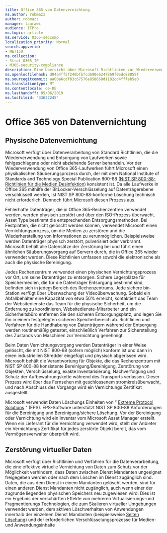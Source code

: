 ```yaml
---
title: Office 365 von Datenvernichtung
ms.author: robmazz
author: robmazz
manager: laurawi
audience: ITPro
ms.topic: article
ms.service: O365-seccomp
localization_priority: Normal
search.appverid:
- MET150
ms.collection:
- Strat_O365_IP
- M365-security-compliance
description: Eine Übersicht über Microsoft-Richtlinien zur Wiederverwendung, Entsorgung oder Vernichtung von Office 365 Datenträgern und Servern im Rechenzentrum.
ms.openlocfilehash: d94a4ff5f240bfbfcd690e6247869f0edc88059f
ms.sourcegitcommit: aa60a6cdf83c67576e858668d1182cd4fffeb5e0
ms.translationtype: MT
ms.contentlocale: de-DE
ms.lasthandoff: 05/06/2019
ms.locfileid: "33622245"
---
```

# <a name="office-365-data-destruction"></a>Office 365 von Datenvernichtung

## <a name="physical-data-destruction"></a>Physische Datenvernichtung

Microsoft verfügt über Datenverarbeitung von Standard Richtlinien, die die Wiederverwendung und Entsorgung von Laufwerken sowie fehlgeschlagene oder nicht abziehende Server behandeln. Vor der Wiederverwendung von Office 365-Laufwerken führt Microsoft einen physikalischen Säuberungsprozess durch, der mit dem National Institute of Standards and Technology Special Publication 800-88 ([NIST SP 800-88-Richtlinien für die Medien Desinfektion](http://nvlpubs.nist.gov/nistpubs/SpecialPublications/NIST.SP.800-88r1.pdf)) konsistent ist. Da alle Laufwerke in Office 365 mithilfe der BitLocker-Verschlüsselung auf Datenträgerebene verschlüsselt werden, ist NIST SP 800-88-konforme Löschung technisch nicht erforderlich. Dennoch führt Microsoft diesen Prozess aus.

Fehlerhafte Datenträger, die in Office 365-Rechenzentren verwendet werden, werden physisch zerstört und über den ISO-Prozess überwacht. Asset Type bestimmt die entsprechenden Entsorgungsmethoden. Bei Festplatten, die nicht gelöscht werden können, verwendet Microsoft einen Vernichtungsprozess, um die Medien zu zerstören und die Wiederherstellung von Informationen zu verunmöglichen. Beispielsweise werden Datenträger physisch zerstört, pulverisiert oder verbrannt. Microsoft behält alle Datensätze der Zerstörung bei und führt einen ähnlichen Säuberungsvorgang auf Servern durch, die in Office 365 wieder verwendet werden. Diese Richtlinien umfassen sowohl die elektronische als auch die physische Bereinigung.

Jedes Rechenzentrum verwendet einen physischen Vernichtungsprozess vor Ort, um seine Datenträger zu entsorgen. Sichere Lagerplätze für Speichermedien, die für die Datenträger Entsorgung bestimmt sind, befinden sich in jedem Bereich des Rechenzentrums. Jede sichere bin-Station verfügt über Überwachung der Videoüberwachung. Sobald ein Abfallbehälter eine Kapazität von etwa 50% erreicht, kontaktiert das Team der Websitedienste das Team für die physische Sicherheit, um die Entfernung zu koordinieren. Websitedienste-Mitarbeiter und ein Sicherheitsbüro entfernen Sie den sicheren Entsorgungsplatz, und legen Sie ihn in einem festgelegten sicheren Speicherbereich ab. Richtlinien und Verfahren für die Handhabung von Datenträgern während der Entsorgung werden routinemäßig getestet, einschließlich Verfahren zur Sicherstellung des Zustands von Maschinen zur Vernichtung genehmigt.

Beim Daten Vernichtungsvorgang werden Datenträger in einer Weise gelöscht, die mit NIST 800-88 (sofern möglich) konform ist und dann in einen industriellen Shredder eingefügt und physisch abgerissen wird. Microsoft behält die Verantwortung für Objekte, die das Rechenzentrum mit NIST SP 800-88 konsistente Bereinigung/Bereinigung, Zerstörung von Objekten, Verschlüsselung, exakte Inventarisierung, Nachverfolgung und Schutz der Aufbewahrungskette während des Transports verlassen. Dieser Prozess wird über das Fernsehen mit geschlossenem stromkreisüberwacht, und nach Abschluss des Vorgangs wird ein Vernichtungs Zertifikat ausgestellt.

Microsoft verwendet Daten Löschungs Einheiten von " [Extreme Protocol Solutions](http://www.enterprisedataerasure.com/) " (EPS). EPS-Software unterstützt NIST SP 800-88 Anforderungen für die Bereinigung und Bereinigung/sichere Löschung. Vor der Bereinigung oder Vernichtung wird ein Inventar vom Microsoft Asset Manager erstellt. Wenn ein Lieferant für die Vernichtung verwendet wird, stellt der Anbieter ein Vernichtungs Zertifikat für jedes zerstörte Objekt bereit, das vom Vermögensverwalter überprüft wird.

## <a name="virtual-data-destruction"></a>Zerstörung virtueller Daten

Microsoft verfügt über Richtlinien und Verfahren für die Datenverarbeitung, die eine effektive virtuelle Vernichtung von Daten zum Schutz vor der Möglichkeit verhindern, dass Daten zwischen Dienst Mandanten ungeeignet freigegeben werden oder nach dem Löschen im Dienst zugänglich sind. Daten, die aus dem Dienst in einem Mandanten gelöscht werden, sind für einen anderen Dienst Mandanten nicht zugänglich, auch wenn einer der zugrunde liegenden physischen Speichers neu zugewiesen wird. Dies ist ein Ergebnis der verschärften Effekte von mehreren Virtualisierungs-und Fragmentierungs Technologien, die zum Skalieren virtueller Umgebungen verwendet werden, dem aktiven Löschverhalten von Anwendungen innerhalb der einzelnen Dienst Mandanten (beispielsweise [Seiten Löschung](https://docs.microsoft.com/office365/securitycompliance/office-365-exchange-online-data-deletion#page-zeroing)) und der erforderlichen Verschlüsselungsprozesse für Medien-und Anwendungsinhalte
